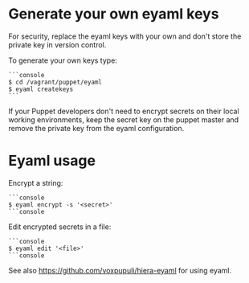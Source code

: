 # Generate your own eyaml keys

For security, replace the eyaml keys with your own and don't store
the private key in version control.

To generate your own keys type:

    ```console
    $ cd /vagrant/puppet/eyaml
    $ eyaml createkeys
    ```

If your Puppet developers don't need to encrypt secrets on their local
working environments, keep the secret key on the puppet master and remove
the private key from the eyaml configuration.

# Eyaml usage

Encrypt a string:

    ```console
    $ eyaml encrypt -s '<secret>'
    ```console

Edit encrypted secrets in a file:

    ```console
    $ eyaml edit '<file>'
    ```console

See also https://github.com/voxpupuli/hiera-eyaml for using eyaml.
